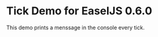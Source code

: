  Tick Demo for EaselJS 0.6.0
=========================================================

This demo prints a menssage in the console every tick.






